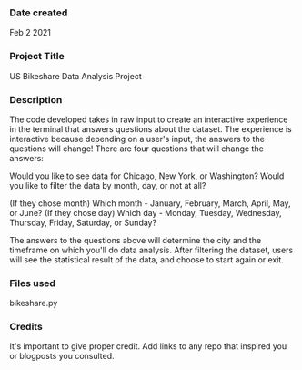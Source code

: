 ### Date created
Feb 2 2021

### Project Title
US Bikeshare Data Analysis Project

### Description
The code developed takes in raw input to create an interactive experience in the terminal that answers questions about the dataset. The experience is interactive because depending on a user's input, the answers to the questions will change! There are four questions that will change the answers:

Would you like to see data for Chicago, New York, or Washington? Would you like to filter the data by month, day, or not at all?

(If they chose month) Which month - January, February, March, April, May, or June? (If they chose day) Which day - Monday, Tuesday, Wednesday, Thursday, Friday, Saturday, or Sunday?

The answers to the questions above will determine the city and the timeframe on which you'll do data analysis. After filtering the dataset, users will see the statistical result of the data, and choose to start again or exit.



### Files used
bikeshare.py

### Credits
It's important to give proper credit. Add links to any repo that inspired you or blogposts you consulted.

